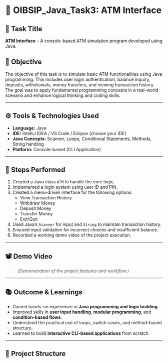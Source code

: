 # 🏦 OIBSIP_Java_Task3: ATM Interface

## 📌 Task Title
**ATM Interface** – A console-based ATM simulation program developed using Java.

## 🧠 Objective
The objective of this task is to simulate basic ATM functionalities using Java programming. This includes user login authentication, balance inquiry, deposits, withdrawals, money transfers, and viewing transaction history. The goal was to apply fundamental programming concepts in a real-world scenario and enhance logical thinking and coding skills.

---

## ⚙️ Tools & Technologies Used

- **Language:** Java  
- **IDE:** IntelliJ IDEA / VS Code / Eclipse (choose your IDE)  
- **Java Concepts:** Scanner, Loops, Conditional Statements, Methods, String handling  
- **Platform:** Console-based (CLI Application)

---

## 🚀 Steps Performed

1. Created a Java class `ATM` to handle the core logic.
2. Implemented a login system using user ID and PIN.
3. Created a menu-driven interface for the following options:
   - View Transaction History
   - Withdraw Money
   - Deposit Money
   - Transfer Money
   - Exit/Quit
4. Used Java’s `Scanner` for input and `String` to maintain transaction history.
5. Ensured input validation for incorrect choices and insufficient balance.
6. Recorded a working demo video of the project execution.

---

## 📽️ Demo Video


> *(Demonstration of the project features and workflow.)*

---

## 📚 Outcome & Learnings

- Gained hands-on experience in **Java programming and logic building**.
- Improved skills in **user input handling**, **modular programming**, and **condition-based flows**.
- Understood the practical use of loops, switch cases, and method-based structure.
- Learned to build **interactive CLI-based applications** from scratch.

---

## 📁 Project Structure



